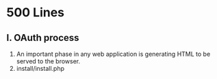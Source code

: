 # 500 Lines

## I. OAuth process
1. An important phase in any web application is generating HTML to be served to the browser.
1. install/install.php
